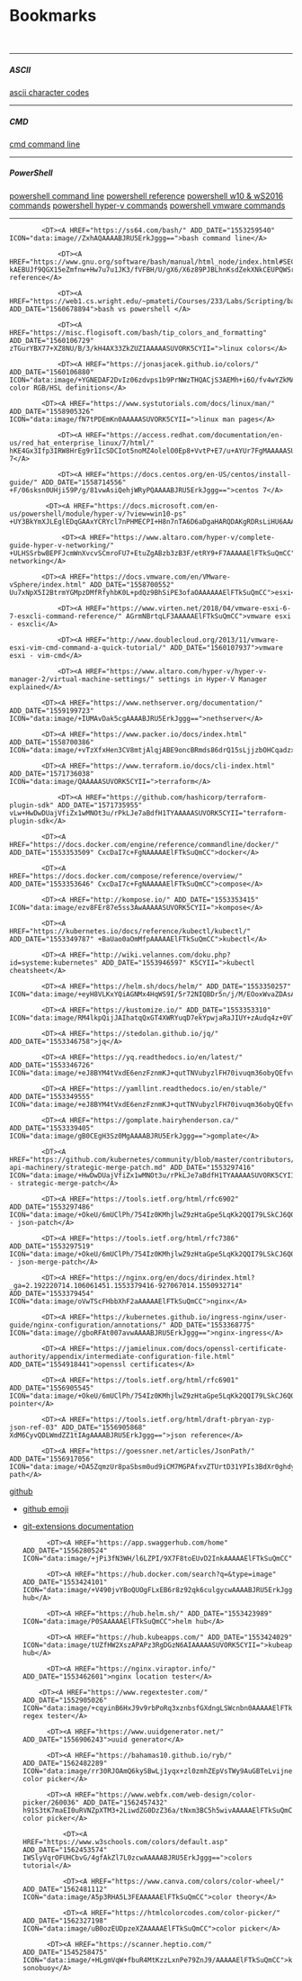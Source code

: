 # Bookmarks

<br/>

---

##### ASCII

[ascii character codes](https://ss64.com/ascii.html)

---

##### CMD

[cmd command line](https://ss64.com/nt/)

---

##### PowerShell

[powershell command line](https://ss64.com/ps/)
[powershell reference](https://docs.microsoft.com/en-gb/powershell/module/microsoft.powershell.core/about/about_automatic_variables?view=powershell-6)
[powershell w10 &amp; wS2016 commands](https://docs.microsoft.com/en-us/powershell/windows/get-started?view=win10-ps)
[powershell hyper-v commands](https://docs.microsoft.com/en-us/powershell/module/hyper-v/new-vm?view=win10-ps)
[powershell vmware commands](https://code.vmware.com/docs/7788/cmdlet-reference/doc/index-all_cmdlets.html)

---

[]()
[]()
[]()



            <DT><A HREF="https://ss64.com/bash/" ADD_DATE="1553259540" ICON="data:image//ZxhAQAAAABJRU5ErkJggg==">bash command line</A>

                <DT><A HREF="https://www.gnu.org/software/bash/manual/html_node/index.html#SEC_Contents" kAEBUJf9QGX15eZmfnw+Hw7u7u1JK3/fVFBH/U/gX6/X6z89PJBLhnKsdZekXNkCEUPQWSr0AAAAASUVORK5CYII=">bash reference</A>

                <DT><A HREF="https://web1.cs.wright.edu/~pmateti/Courses/233/Labs/Scripting/bashVsPowerShellTable.html" ADD_DATE="1560678894">bash vs powershell </A>

                <DT><A HREF="https://misc.flogisoft.com/bash/tip_colors_and_formatting" ADD_DATE="1560106729" zTGurYBX77+XZ8NU/B/3/kH4AX33ZkZUZIAAAAASUVORK5CYII=">linux colors</A>

                <DT><A HREF="https://jonasjacek.github.io/colors/" ADD_DATE="1560106880" ICON="data:image/+YGNEDAF2DvIz06zdvps1b9PrNWzTHQACjS3AEMh+i6O/fv4wYZkMAAG4vVYoEdq0ZAAAAAElFTkSuQmCC">linux color RGB/HSL definitions</A>

            <DT><A HREF="https://www.systutorials.com/docs/linux/man/" ADD_DATE="1558905326" ICON="data:image/fN7tPDEmKn0AAAAASUVORK5CYII=">linux man pages</A>

                <DT><A HREF="https://access.redhat.com/documentation/en-us/red_hat_enterprise_linux/7/html/" hKE4Gx3Ifp3IRW8HrEg9r1IcSDCIot5noMZ4olelO0Ep8+VvtP+E7/u+AYUr7FgMAAAAASUVORK5CYII=">rhel 7</A>

                <DT><A HREF="https://docs.centos.org/en-US/centos/install-guide/" ADD_DATE="1558714556" +F/06sksn0UHji59P/g/81vwAsiQehjWRyPQAAAABJRU5ErkJggg==">centos 7</A>

             <DT><A HREF="https://docs.microsoft.com/en-us/powershell/module/hyper-v/?view=win10-ps" +UY3BkYmXJLEglEDqGAAxYCRYcl7nPHMECPI+H8n7nTA6D6aDgaHARQDAKgRDRsLiHU6AAAAAElFTkSuQmCC">hyperv</A>

                 <DT><A HREF="https://www.altaro.com/hyper-v/complete-guide-hyper-v-networking/" +ULHSSrbwBEPFJcmWnXvcvSCmroFU7+EtuZgABzb3zB3F/etRY9+F7AAAAAElFTkSuQmCC">hyperv networking</A>

            <DT><A HREF="https://docs.vmware.com/en/VMware-vSphere/index.html" ADD_DATE="1558700552" Uu7xNpX5I2BtrmYGMpzDMfRfyhbK0L+pdQz9BhSiPE3ofaOAAAAAAElFTkSuQmCC">esxi</A>

                <DT><A HREF="https://www.virten.net/2018/04/vmware-esxi-6-7-esxcli-command-reference/" AGrmNBrtqLF3AAAAAElFTkSuQmCC">vmware esxi - esxcli</A>

                <DT><A HREF="http://www.doublecloud.org/2013/11/vmware-esxi-vim-cmd-command-a-quick-tutorial/" ADD_DATE="1560107937">vmware esxi - vim-cmd</A>

                <DT><A HREF="https://www.altaro.com/hyper-v/hyper-v-manager-2/virtual-machine-settings/" settings in Hyper-V Manager explained</A>

            <DT><A HREF="https://www.nethserver.org/documentation/" ADD_DATE="1559199723" ICON="data:image/+IUMAvDak5cgAAAABJRU5ErkJggg==">nethserver</A>

            <DT><A HREF="https://www.packer.io/docs/index.html" ADD_DATE="1558700386" ICON="data:image/+vTzXfxHen3CV8mtjAlqjABE9oncBRmds86drQ15sLjjzbOHCqadzxzYP2wr/AYxM51GH3iagAAAAAElFTkSuQmCC">packer</A>

            <DT><A HREF="https://www.terraform.io/docs/cli-index.html" ADD_DATE="1571736038" ICON="data:image/QAAAAASUVORK5CYII=">terraform</A>

                <DT><A HREF="https://github.com/hashicorp/terraform-plugin-sdk" ADD_DATE="1571735955" vLw+HwDwDUajVfiZx1wMNOt3u/rPkLJe7aBdfH1TYAAAAASUVORK5CYII="terraform-plugin-sdk</A>

            <DT><A HREF="https://docs.docker.com/engine/reference/commandline/docker/" ADD_DATE="1553353509" CxcDaI7c+FgNAAAAAElFTkSuQmCC">docker</A>

            <DT><A HREF="https://docs.docker.com/compose/reference/overview/" ADD_DATE="1553353646" CxcDaI7c+FgNAAAAAElFTkSuQmCC">compose</A>

            <DT><A HREF="http://kompose.io/" ADD_DATE="1553353415" ICON="data:image/ezv8FEr87e5ss3AwAAAAASUVORK5CYII=">kompose</A>

            <DT><A HREF="https://kubernetes.io/docs/reference/kubectl/kubectl/" ADD_DATE="1553349787" +BaUao0aOmMfpAAAAAElFTkSuQmCC">kubectl</A>

            <DT><A HREF="http://wiki.velannes.com/doku.php?id=systeme:kubernetes" ADD_DATE="1553946597" K5CYII=">kubectl cheatsheet</A>

            <DT><A HREF="https://helm.sh/docs/helm/" ADD_DATE="1553350257" ICON="data:image/+eyH8VLKxYQiAGNMx4HqWS9I/5r72NIQBDr5n/j/M/EOoxWvaZDAsAAAAASUVORK5CYII=">helm</A>

            <DT><A HREF="https://kustomize.io/" ADD_DATE="1553353310" ICON="data:image/RM4lkpQijJAIhatqQxGT4XWRYuqD7ekYpwjaRaJIUY+zAudq4z+0VTL3ZvXFBwAAAABJRU5ErkJggg==">kustomize</A>

            <DT><A HREF="https://stedolan.github.io/jq/" ADD_DATE="1553346758">jq</A>

            <DT><A HREF="https://yq.readthedocs.io/en/latest/" ADD_DATE="1553346726" ICON="data:image/+eJ8BYM4tVxdE6enzFznmKJ+qutTNVubyzlFH70ivuqm36obyQEfvvzv/FV/NMrVSAAAAAElFTkSuQmCC">yq</A>

            <DT><A HREF="https://yamllint.readthedocs.io/en/stable/" ADD_DATE="1553349555" ICON="data:image/+eJ8BYM4tVxdE6enzFznmKJ+qutTNVubyzlFH70ivuqm36obyQEfvvzv/FV/NMrVSAAAAAElFTkSuQmCC">yamllint</A>

            <DT><A HREF="https://gomplate.hairyhenderson.ca/" ADD_DATE="1553339405" ICON="data:image/gB0CEgH3Sz0MgAAAABJRU5ErkJggg==">gomplate</A>

            <DT><A HREF="https://github.com/kubernetes/community/blob/master/contributors/devel/sig-api-machinery/strategic-merge-patch.md" ADD_DATE="1553297416" ICON="data:image/+HwDwDUajVfiZx1wMNOt3u/rPkLJe7aBdfH1TYAAAAASUVORK5CYII=">patch - strategic-merge-patch</A>

            <DT><A HREF="https://tools.ietf.org/html/rfc6902" ADD_DATE="1553297486" ICON="data:image/+OkeU/6mUClPh/754Iz0KMhjlwZ9zHtaGpe5LqKk2QQI79LSkCJ6QQiQcfIPa11K80hQAAAABJRU5ErkJggg==">patch - json-patch</A>

            <DT><A HREF="https://tools.ietf.org/html/rfc7386" ADD_DATE="1553297519" ICON="data:image/+OkeU/6mUClPh/754Iz0KMhjlwZ9zHtaGpe5LqKk2QQI79LSkCJ6QQiQcfIPa11K80hQAAAABJRU5ErkJggg==">patch - json-merge-patch</A>

            <DT><A HREF="https://nginx.org/en/docs/dirindex.html?_ga=2.192220714.106061451.1553379416-927067014.1550932714" ADD_DATE="1553379454" ICON="data:image/oVwTScFHbbXhF2aAAAAAElFTkSuQmCC">nginx</A>

            <DT><A HREF="https://kubernetes.github.io/ingress-nginx/user-guide/nginx-configuration/annotations/" ADD_DATE="1553368775" ICON="data:image//gboRFAt007avwAAAABJRU5ErkJggg==">nginx-ingress</A>

            <DT><A HREF="https://jamielinux.com/docs/openssl-certificate-authority/appendix/intermediate-configuration-file.html" ADD_DATE="1554918441">openssl certificates</A>

            <DT><A HREF="https://tools.ietf.org/html/rfc6901" ADD_DATE="1556905545" ICON="data:image/+OkeU/6mUClPh/754Iz0KMhjlwZ9zHtaGpe5LqKk2QQI79LSkCJ6QQiQcfIPa11K80hQAAAABJRU5ErkJggg==">json pointer</A>

            <DT><A HREF="https://tools.ietf.org/html/draft-pbryan-zyp-json-ref-03" ADD_DATE="1556905868" XdM6CyvQDLWmdZZ1tIAgAAAABJRU5ErkJggg==">json reference</A>

            <DT><A HREF="https://goessner.net/articles/JsonPath/" ADD_DATE="1556917056" ICON="data:image/+DA5ZqmzUr8paSbsm0ud9iCM7MGPAfxvZTUrtD31YPIs3BdXr0ghdyXdqwAAAABJRU5ErkJggg==">json path</A>

[github](https://github.com/)

- [github emoji](https://gist.github.com/rxaviers/7360908)

- [git-extensions documentation](https://git-extensions-documentation.readthedocs.io/en/latest/index.html)

            <DT><A HREF="https://app.swaggerhub.com/home" ADD_DATE="1556280524" ICON="data:image/+jPi3fN3WH/l6LZPI/9X7F8toEUvD2InkAAAAAElFTkSuQmCC">swaggerhub</A>

            <DT><A HREF="https://hub.docker.com/search?q=&type=image" ADD_DATE="1553424101" ICON="data:image/+V490jvYBoQUOgFLxEB6r8z92qk6culgycwAAAABJRU5ErkJggg==">docker hub</A>

            <DT><A HREF="https://hub.helm.sh/" ADD_DATE="1553423989" ICON="data:image/P0SAAAAAElFTkSuQmCC">helm hub</A>

            <DT><A HREF="https://hub.kubeapps.com/" ADD_DATE="1553424029" ICON="data:image/tUZfHW2XszAPAPz3RgDGzN6AIAAAAASUVORK5CYII=">kubeapps hub</A>

            <DT><A HREF="https://nginx.viraptor.info/" ADD_DATE="1553462601">nginx location tester</A>
  
          <DT><A HREF="https://www.regextester.com/" ADD_DATE="1552905026" ICON="data:image/+cqyinB6HxJ9v9rbPoRq3xznbsfGXdngLSWcnbn0AAAAAElFTkSuQmCC">nginx regex tester</A>

            <DT><A HREF="https://www.uuidgenerator.net/" ADD_DATE="1556906243">uuid generator</A>

            <DT><A HREF="https://bahamas10.github.io/ryb/" ADD_DATE="1562482289" ICON="data:image/rr30RJOAmQ6kySBwLj1yqx+zl0zmhZEpVsTWy9AuGBTeLvijneXDz7/bvdUBoD/ARVSre3XU0+wAAAAAElFTkSuQmCC">RYB color picker</A>

            <DT><A HREF="https://www.webfx.com/web-design/color-picker/260036" ADD_DATE="1562457432" h91S3tK7maEI0uRVNZpXTM3+2LiwdZG0DzZ36a/tNxm3BC5h5wivAAAAAElFTkSuQmCC">RGB/HSB color picker</A>

                <DT><A HREF="https://www.w3schools.com/colors/default.asp" ADD_DATE="1562453574" IWSlyVqrOFUHCbvG/4gfAkZl7L0zcwAAAAABJRU5ErkJggg==">colors tutorial</A>

                <DT><A HREF="https://www.canva.com/colors/color-wheel/" ADD_DATE="1562481112" ICON="data:image/A5p3RHA5L3FEAAAAAElFTkSuQmCC">color theory</A>

                <DT><A HREF="https://htmlcolorcodes.com/color-picker/" ADD_DATE="1562327198" ICON="data:image/uB0ozEUDpzeXZAAAAAElFTkSuQmCC">color picker</A>

            <DT><A HREF="https://scanner.heptio.com/" ADD_DATE="1545258475" ICON="data:image/+HLgmVqW+fbuR4MtKzzLxnPe79ZnJ9/AAAAAElFTkSuQmCC">k8s sonobuoy</A>

